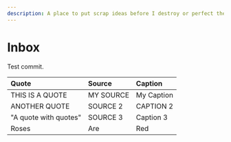 ```yaml
---
description: A place to put scrap ideas before I destroy or perfect them.
---
```


# Inbox


Test commit.

| Quote | Source | Caption |
| :--- | :--- | :--- |
| THIS IS A QUOTE | MY SOURCE | My Caption |
| ANOTHER QUOTE | SOURCE 2 | CAPTION 2 |
| "A quote with quotes" | SOURCE 3 | Caption 3 |
   |Roses|Are|Red|